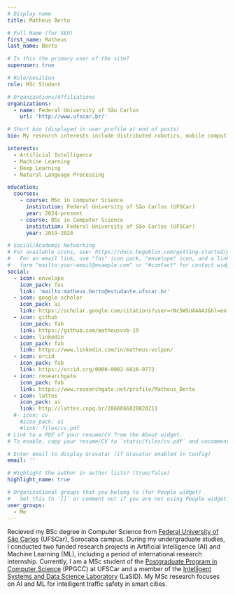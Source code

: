 ```yaml
---
# Display name
title: Matheus Berto

# Full Name (for SEO)
first_name: Matheus
last_name: Berto

# Is this the primary user of the site?
superuser: true

# Role/position
role: MSc Student

# Organizations/Affiliations
organizations:
  - name: Federal University of São Carlos
    url: 'http://www.ufscar.br/'

# Short bio (displayed in user profile at end of posts)
bio: My research interests include distributed robotics, mobile computing and programmable matter.

interests:
  - Artificial Intelligence
  - Machine Learning
  - Deep Learning
  - Natural Language Processing

education:
  courses:
    - course: MSc in Computer Science
      institution: Federal University of São Carlos (UFSCar)
      year: 2024-present
    - course: BSc in Computer Science
      institution: Federal University of São Carlos (UFSCar)
      year: 2019-2024

# Social/Academic Networking
# For available icons, see: https://docs.hugoblox.com/getting-started/page-builder/#icons
#   For an email link, use "fas" icon pack, "envelope" icon, and a link in the
#   form "mailto:your-email@example.com" or "#contact" for contact widget.
social:
  - icon: envelope
    icon_pack: fas
    link: 'mailto:matheus.berto@estudante.ufscar.br'
  - icon: google-scholar
    icon_pack: ai
    link: https://scholar.google.com/citations?user=rNc5WSUAAAAJ&hl=en
  - icon: github
    icon_pack: fab
    link: https://github.com/matheusvvb-19
  - icon: linkedin
    icon_pack: fab
    link: https://www.linkedin.com/in/matheus-volpon/
  - icon: orcid
    icon_pack: fab
    link: https://orcid.org/0000-0002-6816-9772
  - icon: researchgate
    icon_pack: fab
    link: https://www.researchgate.net/profile/Matheus_Berto
  - icon: lattes
    icon_pack: ai
    link: http://lattes.cnpq.br/2860066828820211
  #- icon: cv
    #icon_pack: ai
    #link: files/cv.pdf
# Link to a PDF of your resume/CV from the About widget.
# To enable, copy your resume/CV to `static/files/cv.pdf` and uncomment the lines below.

# Enter email to display Gravatar (if Gravatar enabled in Config)
email: ''

# Highlight the author in author lists? (true/false)
highlight_name: true

# Organizational groups that you belong to (for People widget)
#   Set this to `[]` or comment out if you are not using People widget.
user_groups:
  - Me
---
```


Recieved my BSc degree in Computer Science from [Federal University of São Carlos](https://www.sorocaba.ufscar.br/) (UFSCar), Sorocaba campus. During my undergraduate studies, I conducted two funded research projects in Artificial Intelligence (AI) and Machine Learning (ML), including a period of international research internship. Currently, I am a MSc student of the [Postgraduate Program in Computer Science](https://www.ppgcc.ufscar.br/pt-br) (PPGCC) at UFSCar and a member of the [Intelligent Systems and Data Science Laboratory](https://lasid.dcomp.ufscar.br/) (LaSID). My MSc research focuses on AI and ML for intelligent traffic safety in smart cities.